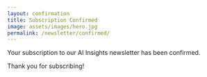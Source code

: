 ```yaml
---
layout: confirmation
title: Subscription Confirmed
image: assets/images/hero.jpg
permalink: /newsletter/confirmed/
---
```


Your subscription to our AI Insights newsletter has been confirmed.

Thank you for subscribing!